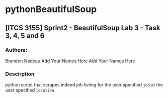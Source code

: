 # pythonBeautifulSoup

## [ITCS 3155] Sprint2 - BeautifulSoup Lab 3 - Task 3, 4, 5 and 6 

### Authors:
Brandon Nadeau
Add Your Names Here
Add Your Names Here


### Descirption
python script that scrapes indeed job listing for the user specified `job` at the user specified `location`  




